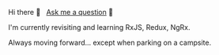 Hi there 👋 &nbsp; [Ask me a question](https://github.com/omargon/omargon/issues/new) 💬 

I'm currently revisiting and learning RxJS, Redux, NgRx.

Always moving forward... except when parking on a campsite.
